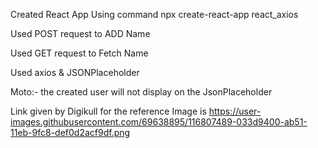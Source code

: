Created React App Using command npx create-react-app react_axios

Used POST request to ADD Name

Used GET request to Fetch Name

Used axios & JSONPlaceholder 


Moto:- the created user will not display on the JsonPlaceholder

Link given by Digikull for the reference Image is 
https://user-images.githubusercontent.com/69638895/116807489-033d9400-ab51-11eb-9fc8-def0d2acf9df.png